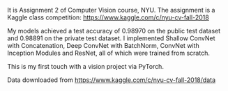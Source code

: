 It is Assignment 2 of Computer Vision course, NYU. The assignment is a Kaggle class competition: https://www.kaggle.com/c/nyu-cv-fall-2018

My models achieved a test accuracy of 0.98970 on the public test dataset and 0.98891 on the private test dataset. I implemented Shallow ConvNet with Concatenation, Deep ConvNet with BatchNorm, ConvNet with Inception Modules and ResNet, all of which were trained from scratch.

This is my first touch with a vision project via PyTorch.

Data downloaded from https://www.kaggle.com/c/nyu-cv-fall-2018/data
